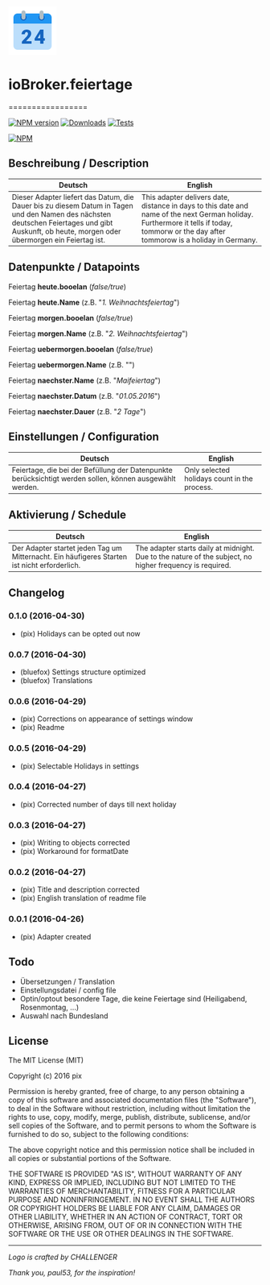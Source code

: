 ![Logo](admin/feiertage.png)
# ioBroker.feiertage
=================

[![NPM version](http://img.shields.io/npm/v/iobroker.feiertage.svg)](https://www.npmjs.com/package/iobroker.feiertage)
[![Downloads](https://img.shields.io/npm/dm/iobroker.feiertage.svg)](https://www.npmjs.com/package/iobroker.feiertage)
[![Tests](https://travis-ci.org/ioBroker/ioBroker.feiertage.svg?branch=master)](https://travis-ci.org/ioBroker/ioBroker.feiertage)

[![NPM](https://nodei.co/npm/iobroker.feiertage.png?downloads=true)](https://nodei.co/npm/iobroker.feiertage/)

## Beschreibung / Description
Deutsch  | English
------------- | -------------
Dieser Adapter liefert das Datum, die Dauer bis zu diesem Datum in Tagen und den Namen des nächsten deutschen Feiertages und gibt Auskunft, ob heute, morgen oder übermorgen ein Feiertag ist.  | This adapter delivers date, distance in days to this date and name of the next German holiday. Furthermore it tells if today, tommorw or the day after tommorow is a holiday in Germany.



## Datenpunkte / Datapoints

Feiertag __heute.booelan__  (*false/true*)

Feiertag __heute.Name__  (z.B. "*1. Weihnachtsfeiertag*")

Feiertag __morgen.booelan__  (*false/true*)

Feiertag __morgen.Name__  (z.B. "*2. Weihnachtsfeiertag*")

Feiertag __uebermorgen.booelan__  (*false/true*)

Feiertag __uebermorgen.Name__  (z.B. "")

Feiertag __naechster.Name__  (z.B. "*Maifeiertag*")

Feiertag __naechster.Datum__  (z.B. "*01.05.2016*")

Feiertag __naechster.Dauer__  (z.B. "*2 Tage*")

## Einstellungen / Configuration
Deutsch  | English
------------- | -------------
Feiertage, die bei der Befüllung der Datenpunkte berücksichtigt werden sollen, können ausgewählt werden. | Only selected holidays count in the process.

## Aktivierung / Schedule
Deutsch  | English
------------- | -------------
Der Adapter startet jeden Tag um Mitternacht. Ein häufigeres Starten ist nicht erforderlich. | The adapter starts daily at midnight. Due to the nature of the subject, no higher frequency is required.

## Changelog
### 0.1.0 (2016-04-30)
* (pix) Holidays can be opted out now

### 0.0.7 (2016-04-30)
* (bluefox) Settings structure optimized
* (bluefox) Translations

### 0.0.6 (2016-04-29)
* (pix) Corrections on appearance of settings window
* (pix) Readme

### 0.0.5 (2016-04-29)
* (pix) Selectable Holidays in settings

### 0.0.4 (2016-04-27)
* (pix) Corrected number of days till next holiday

### 0.0.3 (2016-04-27)
* (pix) Writing to objects corrected
* (pix) Workaround for formatDate

### 0.0.2 (2016-04-27)
* (pix) Title and description corrected
* (pix) English translation of readme file

### 0.0.1 (2016-04-26)
* (pix) Adapter created

## Todo

* Übersetzungen / Translation
* Einstellungsdatei / config file
* Optin/optout besondere Tage, die keine Feiertage sind (Heiligabend, Rosenmontag, ...)
* Auswahl nach Bundesland

## License

The MIT License (MIT)

Copyright (c) 2016 pix

Permission is hereby granted, free of charge, to any person obtaining a copy
of this software and associated documentation files (the "Software"), to deal
in the Software without restriction, including without limitation the rights
to use, copy, modify, merge, publish, distribute, sublicense, and/or sell
copies of the Software, and to permit persons to whom the Software is
furnished to do so, subject to the following conditions:

The above copyright notice and this permission notice shall be included in all
copies or substantial portions of the Software.

THE SOFTWARE IS PROVIDED "AS IS", WITHOUT WARRANTY OF ANY KIND, EXPRESS OR
IMPLIED, INCLUDING BUT NOT LIMITED TO THE WARRANTIES OF MERCHANTABILITY,
FITNESS FOR A PARTICULAR PURPOSE AND NONINFRINGEMENT. IN NO EVENT SHALL THE
AUTHORS OR COPYRIGHT HOLDERS BE LIABLE FOR ANY CLAIM, DAMAGES OR OTHER
LIABILITY, WHETHER IN AN ACTION OF CONTRACT, TORT OR OTHERWISE, ARISING FROM,
OUT OF OR IN CONNECTION WITH THE SOFTWARE OR THE USE OR OTHER DEALINGS IN THE
SOFTWARE.

---
*Logo is crafted by CHALLENGER*

*Thank you, paul53, for the inspiration!*
